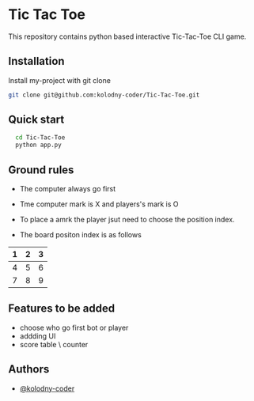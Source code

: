 
# Tic Tac Toe

This repository contains python based interactive Tic-Tac-Toe CLI game.


## Installation

Install my-project with git clone

```bash
git clone git@github.com:kolodny-coder/Tic-Tac-Toe.git
```

## Quick start

```bash
  cd Tic-Tac-Toe
  python app.py

```


    
## Ground rules 
- The computer always go first 
- Tme computer mark is X and players's mark is O
- To place a amrk the player jsut need to choose the position index.

- The board positon index is as follows

| 1 |2     | 3                |
| :-------- | :------- | :------------------------- |
| 4| 5 |6 |
| 7 | 8 | 9|





## Features to be added 

- choose who go first bot or player
- addding UI
- score table \ counter



## Authors

- [@kolodny-coder](https://github.com/kolodny-coder)

